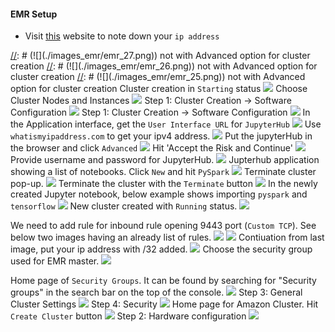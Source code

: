 #### EMR Setup

- Visit [this](https://whatismyipaddress.com/) website to note down your `ip address`

[//]: # (![]&#40;./images_emr/emr_28.png&#41;  not needed &#40;new cluster page again&#41;)
[//]: # (![]&#40;./images_emr/emr_27.png&#41;)  not with Advanced option for cluster creation
[//]: # (![]&#40;./images_emr/emr_26.png&#41;) not with Advanced option for cluster creation
[//]: # (![]&#40;./images_emr/emr_25.png&#41;) not with Advanced option for cluster creation
Cluster creation in `Starting` status
![](./images_emr/emr_24.png)
Choose Cluster Nodes and Instances
![](./images_emr/emr_23.png)
Step 1: Cluster Creation -> Software Configuration
![](./images_emr/emr_22.png)
Step 1: Cluster Creation -> Software Configuration
![](./images_emr/emr_21.png)
In the Application interface, get the `User Interface URL` for `JupyterHub`
![](./images_emr/emr_20.png)
Use `whatismyipaddress.com` to get your ipv4 address.
![](./images_emr/emr_19.png)
Put the jupyterHub in the browser and click `Advanced` 
![](./images_emr/emr_18.png)
Hit 'Accept the Risk and Continue'
![](./images_emr/emr_17.png)
Provide username and password for JupyterHub.
![](./images_emr/emr_16.png)
Jupterhub application showing a list of notebooks. Click `New` and hit `PySpark`
![](./images_emr/emr_15.png)
Terminate cluster pop-up.
![](./images_emr/emr_14.png)
Terminate the cluster with the `Terminate` button
![](./images_emr/emr_13.png)
In the newly created Jupyter notebook, below example shows importing `pyspark` and `tensorflow`
![](./images_emr/emr_12.png)
New cluster created with `Running` status.
![](./images_emr/emr_11.png)

We need to add rule for inbound rule opening 9443 port (`Custom TCP`). See below two images having an 
already list of rules.
![](./images_emr/emr_9.png)
![](./images_emr/emr_10.png)
Contiuation from last image, put your ip address with /32 added.
![](./images_emr/emr_8.png)
Choose the security group used for EMR master.
![](./images_emr/emr_7.png)

[//]: # (![]&#40;./images_emr/emr_6.png&#41; # AWS security hub &#40;not needed&#41;)
Home page of `Security Groups`. It can be found by searching for "Security groups" in the search bar on the top of the console.
![](./images_emr/emr_5.png)
Step 3: General Cluster Settings
![](./images_emr/emr_4.png)
Step 4: Security
![](./images_emr/emr_3.png)
Home page for Amazon Cluster. Hit `Create Cluster` button
![](./images_emr/emr_2.png)
Step 2: Hardware configuration
![](./images_emr/emr_1.png)
